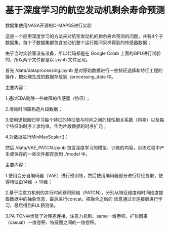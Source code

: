 # 基于深度学习的航空发动机剩余寿命预测
数据集使用NASA开源的C-MAPSS进行实验

这是一个应用深度学习的方法来对航空发动机的剩余寿命预测的问题，共有4个子数据集，每个子数据集都包含发动机整个运行期间采样得到的传感器数据；

由于当时实验室没有设备，所以代码都是在	Google Colab 上面的GPU进行试验的，所以两个文件都是以 ipynb 文件呈现。

首先 /data/dataprocessing.ipynb 是对原始数据进行一些特征选择和特征工程的操作，把处理生成的数据存放到 ./processing_data 中。

主要内容：

1.通过EDA剔除一些故障的传感器（特征）；

2.滑动时间窗构造片段数据；

3.使用逻辑回归学习每个特征的特征值与时间之间的线性相关系数（斜率）以及每个特征沿时序上求均值，作为片段数据的时序扩充；

4.对数据进行MinMaxScaler()；

然后 /data/VAE_PATCN.ipynb 包含深度学习的模型、训练的内容，训练过程中产生或保存的一些文件都存放到 ./model 中。

主要内容：

1.使用变分自编码器（VAE）进行预训练，然后使用编码器部分进行特征提取，使得特征由14维 -> 10维；

2.基于注意力机制的并行时间卷积网络（PATCN），分别从特征维度和时间维度提取数据中的抽象信息，最后进行concat，把融合之后的
信息通过全连接层进行学习，最后得到RUL预测值。

3.PA-TCN中涉及了对残差连接、注意力机制、same一维卷积、扩张因果（casual）一维卷积、特征图之间的一维卷积。

